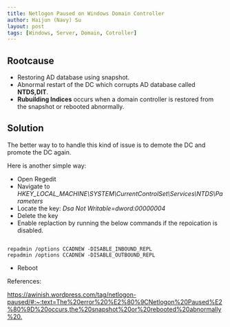 ```yaml
---
title: Netlogon Paused on Windows Domain Controller
author: Haijun (Navy) Su
layout: post
tags: [Windows, Server, Domain, Cotroller]
---
```


## Rootcause

* Restoring AD database using snapshot.
* Abnormal restart of the DC which corrupts AD database called **NTDS,DIT**.
* **Rubuilding Indices** occurs when a domain controller is restored from the snapshot or rebooted abnormally.


## Solution

The better way to to handle this kind of issue is to demote the DC and promote the DC again.

Here is another simple way:

* Open Regedit
* Navigate to *HKEY_LOCAL_MACHINE\SYSTEM\CurrentControlSet\Services\NTDS\Parameters*
* Locate the key: *Dsa Not Writable=dword:00000004*
* Delete the key
* Enable replaction by running the below commands if the repoication is disabled.

```

repadmin /options CCADNEW -DISABLE_INBOUND_REPL
repadmin /options CCADNEW -DISABLE_OUTBOUND_REPL

```

* Reboot

References:

<https://awinish.wordpress.com/tag/netlogon-paused/#:~:text=The%20error%20%E2%80%9CNetlogon%20Paused%E2%80%9D%20occurs,the%20snapshot%20or%20rebooted%20abnormally%20.>

